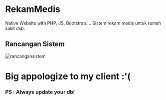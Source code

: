 # RekamMedis

Native Website with PHP, JS, Bootstrap....
Sistem rekam medis untuk rumah sakit dsb.

Rancangan Sistem
-
![rancangansistem](https://raw.githubusercontent.com/ledleledle/RekamMedis/master/blueprint/rancangan.png)

# Big appologize to my client :'(
### PS : Always update your db!